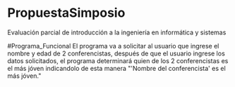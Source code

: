 # PropuestaSimposio
 Evaluación parcial de introducción a la ingeniería en informática y sistemas

#Programa_Funcional
  El programa va a solicitar al usuario que ingrese el nombre y edad de 2 conferencistas, después de que el usuario ingrese los datos solicitados, el programa determinará quien de los 2 conferencistas es el más jóven indicandolo de esta manera "'Nombre del conferencista' es el más jóven."
